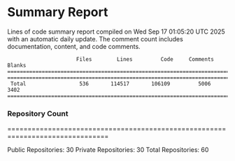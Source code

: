 # Summary Report
Lines of code summary report compiled on Wed Sep 17 01:05:20 UTC 2025 with an automatic daily update. The comment count includes documentation, content, and code comments.
```
                      Files        Lines         Code     Comments       Blanks
===============================================================================
===============================================================================
 Total                 536       114517       106109         5006         3402
===============================================================================
```

### Repository Count
===============================================================================

Public Repositories: 30
Private Repositories: 30
Total Repositories: 60

